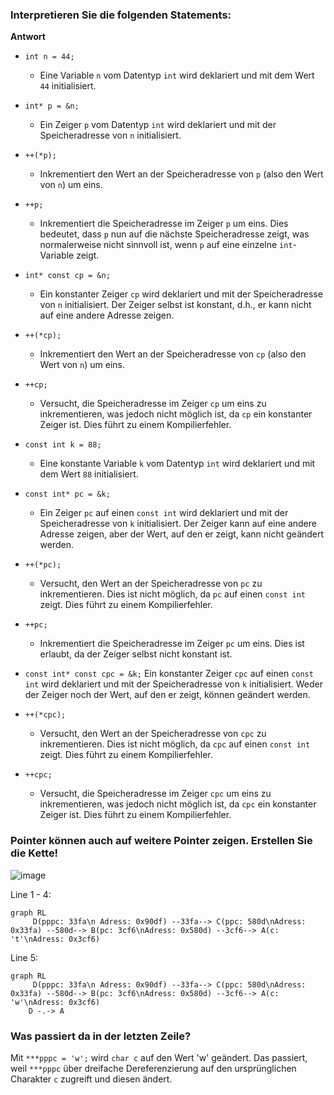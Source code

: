 <!-- Um alle Diagramme und Formatierungen korrekt zu sehen, betrachte diese Datei bitte auf GitHub. -->
### Interpretieren Sie die folgenden Statements:

**Antwort**

- `int n = 44;`
	- Eine Variable `n` vom Datentyp `int` wird deklariert und mit dem Wert `44` initialisiert.

- `int* p = &n;`
	- Ein Zeiger `p` vom Datentyp `int` wird deklariert und mit der Speicheradresse von `n` initialisiert.
  
- `++(*p);`
	- Inkrementiert den Wert an der Speicheradresse von `p` (also den Wert von `n`) um eins.
  
- `++p;`
	- Inkrementiert die Speicheradresse im Zeiger `p` um eins. Dies bedeutet, dass `p` nun auf die nächste Speicheradresse zeigt, was normalerweise nicht sinnvoll ist, wenn `p` auf eine einzelne `int`-Variable zeigt.
  
- `int* const cp = &n;`
	- Ein konstanter Zeiger `cp` wird deklariert und mit der Speicheradresse von `n` initialisiert. Der Zeiger selbst ist konstant, d.h., er kann nicht auf eine andere Adresse zeigen.

- `++(*cp);` 
	- Inkrementiert den Wert an der Speicheradresse von `cp` (also den Wert von `n`) um eins.

- `++cp;`
	- Versucht, die Speicheradresse im Zeiger `cp` um eins zu inkrementieren, was jedoch nicht möglich ist, da `cp` ein konstanter Zeiger ist. Dies führt zu einem Kompilierfehler.

- `const int k = 88;`
	- Eine konstante Variable `k` vom Datentyp `int` wird deklariert und mit dem Wert `88` initialisiert.

- `const int* pc = &k;`
	- Ein Zeiger `pc` auf einen `const int` wird deklariert und mit der Speicheradresse von `k` initialisiert. Der Zeiger kann auf eine andere Adresse zeigen, aber der Wert, auf den er zeigt, kann nicht geändert werden.

- `++(*pc);`
	- Versucht, den Wert an der Speicheradresse von `pc` zu inkrementieren. Dies ist nicht möglich, da `pc` auf einen `const int` zeigt. Dies führt zu einem Kompilierfehler.

- `++pc;`
	- Inkrementiert die Speicheradresse im Zeiger `pc` um eins. Dies ist erlaubt, da der Zeiger selbst nicht konstant ist.

- `const int* const cpc = &k;`
Ein konstanter Zeiger `cpc` auf einen `const int` wird deklariert und mit der Speicheradresse von `k` initialisiert. Weder der Zeiger noch der Wert, auf den er zeigt, können geändert werden.

- `++(*cpc);`  
	- Versucht, den Wert an der Speicheradresse von `cpc` zu inkrementieren. Dies ist nicht möglich, da `cpc` auf einen `const int` zeigt. Dies führt zu einem Kompilierfehler.

- `++cpc;`
	- Versucht, die Speicheradresse im Zeiger `cpc` um eins zu inkrementieren, was jedoch nicht möglich ist, da `cpc` ein konstanter Zeiger ist. Dies führt zu einem Kompilierfehler.

### Pointer können auch auf weitere Pointer zeigen. Erstellen Sie die Kette!
![image](https://github.com/Code-Hauptwache/Cpp_SoSe24_Hoffman/assets/103366844/aa715456-5e86-48be-a1fc-0475d75969bf)
<!--
char c = 't';
char* pc = &c;
char** ppc = &pc;
char*** pppc = &ppc;

***pppc = 'w';
-->

Line 1 - 4:
```mermaid
graph RL
	 D(pppc: 33fa\n Adress: 0x90df) --33fa--> C(ppc: 580d\nAdress: 0x33fa) --580d--> B(pc: 3cf6\nAdress: 0x580d) --3cf6--> A(c: 't'\nAdress: 0x3cf6)
```
Line 5:
```mermaid
graph RL
	 D(pppc: 33fa\n Adress: 0x90df) --33fa--> C(ppc: 580d\nAdress: 0x33fa) --580d--> B(pc: 3cf6\nAdress: 0x580d) --3cf6--> A(c: 'w'\nAdress: 0x3cf6)
	D -.-> A
```

### Was passiert da in der letzten Zeile?
Mit `***pppc = 'w';` wird `char c` auf den Wert 'w' geändert. Das passiert, weil `***pppc` über dreifache Dereferenzierung auf den ursprünglichen Charakter `c` zugreift und diesen ändert.
